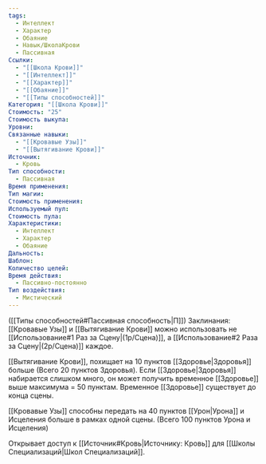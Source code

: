 ```yaml
---
tags:
  - Интеллект
  - Характер
  - Обаяние
  - Навык/ШколаКрови
  - Пассивная
Ссылки:
  - "[[Школа Крови]]"
  - "[[Интеллект]]"
  - "[[Характер]]"
  - "[[Обаяние]]"
  - "[[Типы способностей]]"
Категория: "[[Школа Крови]]"
Стоимость: "25"
Стоимость выкупа: 
Уровни: 
Связанные навыки:
  - "[[Кровавые Узы]]"
  - "[[Вытягивание Крови]]"
Источник:
  - Кровь
Тип способности:
  - Пассивная
Время применения: 
Тип магии: 
Стоимость применения: 
Используемый пул: 
Стоимость пула: 
Характеристики:
  - Интеллект
  - Характер
  - Обаяние
Дальность: 
Шаблон: 
Количество целей: 
Время действия:
  - Пассивно-постоянно
Тип воздействия:
  - Мистический
---
```

([[Типы способностей#Пассивная способность|П]]) Заклинания: [[Кровавые Узы]] и [[Вытягивание Крови]] можно использовать не [[Использование#1 Раз за Сцену|(1р/Сцена)]], а [[Использование#2 Раза за Сцену|(2р/Сцена)]] каждое.

[[Вытягивание Крови]], похищает на 10 пунктов [[Здоровье|Здоровья]] больше (Всего 20 пунктов Здоровья). Если [[Здоровье|Здоровья]] набирается слишком много, он может получить временное [[Здоровье]] выше максимума = 50 пунктам. Временное [[Здоровье]] существует до конца сцены.

[[Кровавые Узы]] способны передать на 40 пунктов [[Урон|Урона]] и Исцеления больше в рамках одной сцены. (Всего 100 пунктов Урона и Исцеления)

Открывает доступ к [[Источник#Кровь|Источнику: Кровь]] для [[Школы Специализаций|Школ Специализаций]]. 